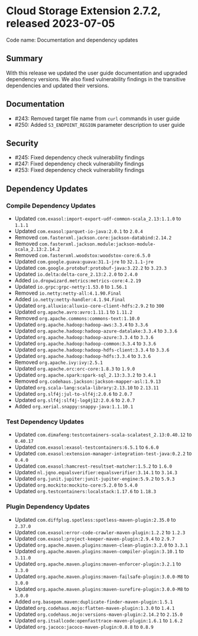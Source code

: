 # Cloud Storage Extension 2.7.2, released 2023-07-05

Code name: Documentation and dependency updates

## Summary

With this release we updated the user guide documentation and upgraded dependency versions. We also fixed vulnerability findings in the transitive dependencies and updated their versions.

## Documentation

* #243: Removed target file name from `curl` commands in user guide
* #250: Added `S3_ENDPOINT_REGION` parameter description to user guide

## Security

* #245: Fixed dependency check vulnerability findings
* #247: Fixed dependency check vulnerability findings
* #253: Fixed dependency check vulnerability findings

## Dependency Updates

### Compile Dependency Updates

* Updated `com.exasol:import-export-udf-common-scala_2.13:1.1.0` to `1.1.1`
* Updated `com.exasol:parquet-io-java:2.0.1` to `2.0.4`
* Removed `com.fasterxml.jackson.core:jackson-databind:2.14.2`
* Removed `com.fasterxml.jackson.module:jackson-module-scala_2.13:2.14.2`
* Removed `com.fasterxml.woodstox:woodstox-core:6.5.0`
* Updated `com.google.guava:guava:31.1-jre` to `32.1.1-jre`
* Updated `com.google.protobuf:protobuf-java:3.22.2` to `3.23.3`
* Updated `io.delta:delta-core_2.13:2.2.0` to `2.4.0`
* Added `io.dropwizard.metrics:metrics-core:4.2.19`
* Updated `io.grpc:grpc-netty:1.53.0` to `1.56.1`
* Removed `io.netty:netty-all:4.1.90.Final`
* Added `io.netty:netty-handler:4.1.94.Final`
* Updated `org.alluxio:alluxio-core-client-hdfs:2.9.2` to `300`
* Updated `org.apache.avro:avro:1.11.1` to `1.11.2`
* Removed `org.apache.commons:commons-text:1.10.0`
* Updated `org.apache.hadoop:hadoop-aws:3.3.4` to `3.3.6`
* Updated `org.apache.hadoop:hadoop-azure-datalake:3.3.4` to `3.3.6`
* Updated `org.apache.hadoop:hadoop-azure:3.3.4` to `3.3.6`
* Updated `org.apache.hadoop:hadoop-common:3.3.4` to `3.3.6`
* Updated `org.apache.hadoop:hadoop-hdfs-client:3.3.4` to `3.3.6`
* Updated `org.apache.hadoop:hadoop-hdfs:3.3.4` to `3.3.6`
* Removed `org.apache.ivy:ivy:2.5.1`
* Updated `org.apache.orc:orc-core:1.8.3` to `1.9.0`
* Updated `org.apache.spark:spark-sql_2.13:3.3.2` to `3.4.1`
* Removed `org.codehaus.jackson:jackson-mapper-asl:1.9.13`
* Updated `org.scala-lang:scala-library:2.13.10` to `2.13.11`
* Updated `org.slf4j:jul-to-slf4j:2.0.6` to `2.0.7`
* Updated `org.slf4j:slf4j-log4j12:2.0.6` to `2.0.7`
* Added `org.xerial.snappy:snappy-java:1.1.10.1`

### Test Dependency Updates

* Updated `com.dimafeng:testcontainers-scala-scalatest_2.13:0.40.12` to `0.40.17`
* Updated `com.exasol:exasol-testcontainers:6.5.1` to `6.6.0`
* Updated `com.exasol:extension-manager-integration-test-java:0.2.2` to `0.4.0`
* Updated `com.exasol:hamcrest-resultset-matcher:1.5.2` to `1.6.0`
* Updated `nl.jqno.equalsverifier:equalsverifier:3.14.1` to `3.14.3`
* Updated `org.junit.jupiter:junit-jupiter-engine:5.9.2` to `5.9.3`
* Updated `org.mockito:mockito-core:5.2.0` to `5.4.0`
* Updated `org.testcontainers:localstack:1.17.6` to `1.18.3`

### Plugin Dependency Updates

* Updated `com.diffplug.spotless:spotless-maven-plugin:2.35.0` to `2.37.0`
* Updated `com.exasol:error-code-crawler-maven-plugin:1.2.2` to `1.2.3`
* Updated `com.exasol:project-keeper-maven-plugin:2.9.4` to `2.9.7`
* Updated `org.apache.maven.plugins:maven-clean-plugin:3.2.0` to `3.3.1`
* Updated `org.apache.maven.plugins:maven-compiler-plugin:3.10.1` to `3.11.0`
* Updated `org.apache.maven.plugins:maven-enforcer-plugin:3.2.1` to `3.3.0`
* Updated `org.apache.maven.plugins:maven-failsafe-plugin:3.0.0-M8` to `3.0.0`
* Updated `org.apache.maven.plugins:maven-surefire-plugin:3.0.0-M8` to `3.0.0`
* Added `org.basepom.maven:duplicate-finder-maven-plugin:1.5.1`
* Updated `org.codehaus.mojo:flatten-maven-plugin:1.3.0` to `1.4.1`
* Updated `org.codehaus.mojo:versions-maven-plugin:2.14.2` to `2.15.0`
* Updated `org.itsallcode:openfasttrace-maven-plugin:1.6.1` to `1.6.2`
* Updated `org.jacoco:jacoco-maven-plugin:0.8.8` to `0.8.9`

